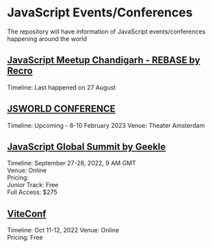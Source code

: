 # JavaScript Events/Conferences
The repository will have information of JavaScript events/conferences happening around the world



## [JavaScript Meetup Chandigarh - REBASE by Recro](https://recro.io/JavaScript-Summit)  
Timeline: Last happened on 27 August

## [JSWORLD CONFERENCE](https://jsworldconference.com/)

Timeline: Upcoming - 8-10 February 2023
Venue: Theater Amsterdam

## [JavaScript Global Summit by Geekle](https://events.geekle.us/js/)
Timeline: September 27-28, 2022, 9 AM GMT  
Venue: Online  
Pricing:  
Junior Track: Free  
Full Access: $275  


## [ViteConf](https://viteconf.org/) 
Timeline: Oct 11-12, 2022
Venue: Online  
Pricing: Free
